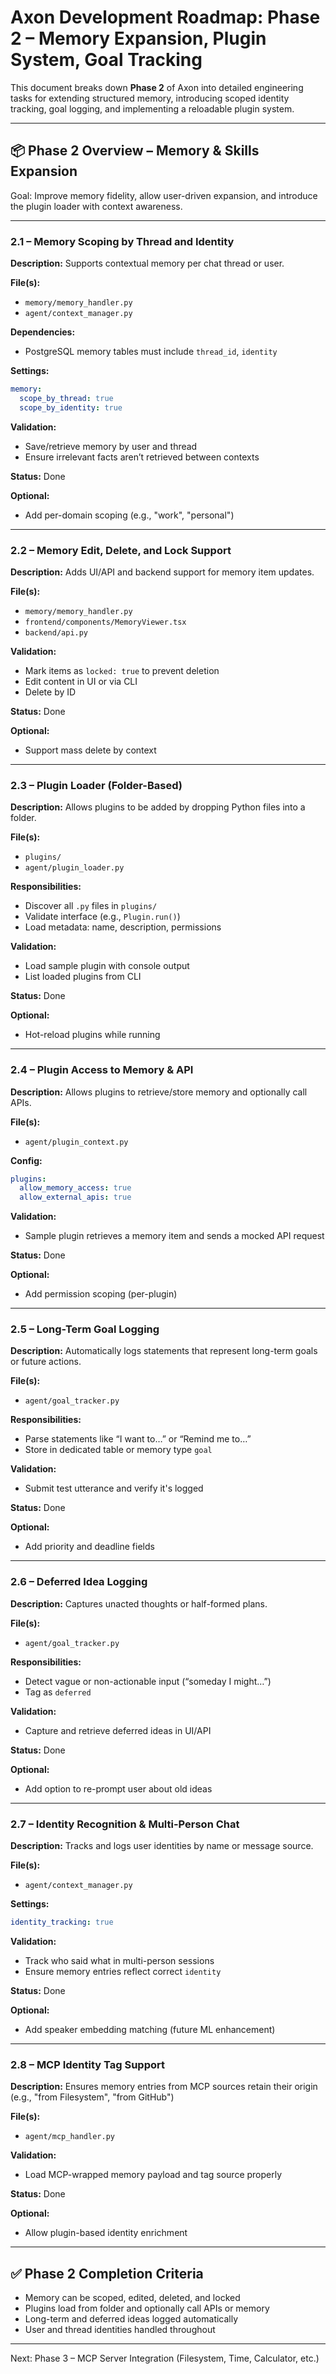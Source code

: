 # Axon Development Roadmap: Phase 2 – Memory Expansion, Plugin System, Goal Tracking

This document breaks down **Phase 2** of Axon into detailed engineering tasks for extending structured memory, introducing scoped identity tracking, goal logging, and implementing a reloadable plugin system.

---

## 📦 Phase 2 Overview – Memory & Skills Expansion

Goal: Improve memory fidelity, allow user-driven expansion, and introduce the plugin loader with context awareness.

---

### 2.1 – Memory Scoping by Thread and Identity

**Description:** Supports contextual memory per chat thread or user.

**File(s):**

- `memory/memory_handler.py`
- `agent/context_manager.py`

**Dependencies:**

- PostgreSQL memory tables must include `thread_id`, `identity`

**Settings:**

```yaml
memory:
  scope_by_thread: true
  scope_by_identity: true
```

**Validation:**

- Save/retrieve memory by user and thread
- Ensure irrelevant facts aren’t retrieved between contexts

**Status:** Done

**Optional:**

- Add per-domain scoping (e.g., "work", "personal")

---

### 2.2 – Memory Edit, Delete, and Lock Support

**Description:** Adds UI/API and backend support for memory item updates.

**File(s):**

- `memory/memory_handler.py`
- `frontend/components/MemoryViewer.tsx`
- `backend/api.py`

**Validation:**

- Mark items as `locked: true` to prevent deletion
- Edit content in UI or via CLI
- Delete by ID

**Status:** Done

**Optional:**

- Support mass delete by context

---

### 2.3 – Plugin Loader (Folder-Based)

**Description:** Allows plugins to be added by dropping Python files into a folder.

**File(s):**

- `plugins/`
- `agent/plugin_loader.py`

**Responsibilities:**

- Discover all `.py` files in `plugins/`
- Validate interface (e.g., `Plugin.run()`)
- Load metadata: name, description, permissions

**Validation:**

- Load sample plugin with console output
- List loaded plugins from CLI

**Status:** Done

**Optional:**

- Hot-reload plugins while running

---

### 2.4 – Plugin Access to Memory & API

**Description:** Allows plugins to retrieve/store memory and optionally call APIs.

**File(s):**

- `agent/plugin_context.py`

**Config:**

```yaml
plugins:
  allow_memory_access: true
  allow_external_apis: true
```

**Validation:**

- Sample plugin retrieves a memory item and sends a mocked API request

**Status:** Done

**Optional:**

- Add permission scoping (per-plugin)

---

### 2.5 – Long-Term Goal Logging

**Description:** Automatically logs statements that represent long-term goals or future actions.

**File(s):**

- `agent/goal_tracker.py`

**Responsibilities:**

- Parse statements like “I want to…” or “Remind me to…”
- Store in dedicated table or memory type `goal`

**Validation:**

- Submit test utterance and verify it's logged

**Status:** Done

**Optional:**

- Add priority and deadline fields

---

### 2.6 – Deferred Idea Logging

**Description:** Captures unacted thoughts or half-formed plans.

**File(s):**

- `agent/goal_tracker.py`

**Responsibilities:**

- Detect vague or non-actionable input (“someday I might…”)
- Tag as `deferred`

**Validation:**

- Capture and retrieve deferred ideas in UI/API

**Status:** Done

**Optional:**

- Add option to re-prompt user about old ideas

---

### 2.7 – Identity Recognition & Multi-Person Chat

**Description:** Tracks and logs user identities by name or message source.

**File(s):**

- `agent/context_manager.py`

**Settings:**

```yaml
identity_tracking: true
```

**Validation:**

- Track who said what in multi-person sessions
- Ensure memory entries reflect correct `identity`

**Status:** Done

**Optional:**

- Add speaker embedding matching (future ML enhancement)

---

### 2.8 – MCP Identity Tag Support

**Description:** Ensures memory entries from MCP sources retain their origin (e.g., "from Filesystem", "from GitHub")

**File(s):**

- `agent/mcp_handler.py`

**Validation:**

- Load MCP-wrapped memory payload and tag source properly

**Status:** Done

**Optional:**

- Allow plugin-based identity enrichment

---

## ✅ Phase 2 Completion Criteria

- Memory can be scoped, edited, deleted, and locked
- Plugins load from folder and optionally call APIs or memory
- Long-term and deferred ideas logged automatically
- User and thread identities handled throughout

---

Next: Phase 3 – MCP Server Integration (Filesystem, Time, Calculator, etc.)

